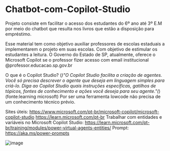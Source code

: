 # Chatbot-com-Copilot-Studio
Projeto consiste em facilitar o acesso dos estudantes do 6º ano até 3º E.M por meio do chatbot que resulta nos livros que estão a disposição para empréstimo. 

Esse material tem como objetivo auxiliar professores de escolas estaduais a implementarem o projeto em suas escolas. Com objetivo de estimular os estudantes a leitura. 
O Governo do Estado de SP, atualmente, oferece o Microsoft Copilot se o professor fizer acesso com email institucional @professor.educacao.sp.gov.br

O que é o Copilot Studio? (*)"O Copilot Studio facilita a criação de agentes. Você só precisa descrever o agente que deseja em linguagem simples para criá-lo. Diga ao Copilot Studio quais instruções específicas, gatilhos de tópicos, fontes de conhecimento e ações você deseja para seu agente."(*) (fonte:learning microsoft)
Por ser uma ferramenta lowcode não precisa de um conhecimento técnico prévio. 

Sites úteis:
https://www.microsoft.com/pt-br/microsoft-copilot/microsoft-copilot-studio
https://learn.microsoft.com/pt-br
Trabalhar com entidades e variáveis no Microsoft Copilot Studio: https://learn.microsoft.com/pt-br/training/modules/power-virtual-agents-entities/
Prompt: https://aka.ms/power-prompts

![image](https://github.com/user-attachments/assets/d9ae620b-e436-4bce-9e05-e616904192bc)




